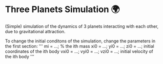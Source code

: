 # Three Planets Simulation :earth_africa:
(Simple) simulation of the dynamics of 3 planets interacting with each other, due to gravitational attraction.

To change the initial conditons of the simulation, change the parameters in the first section:
'''
mi = ...; % the ith mass
xi0 = ...; yi0 = ...; zi0 = ...; initial coordinates of the ith body
vxi0 = ...; vyi0 = ...; vzi0 = ...; initial velocity of the ith body
'''
